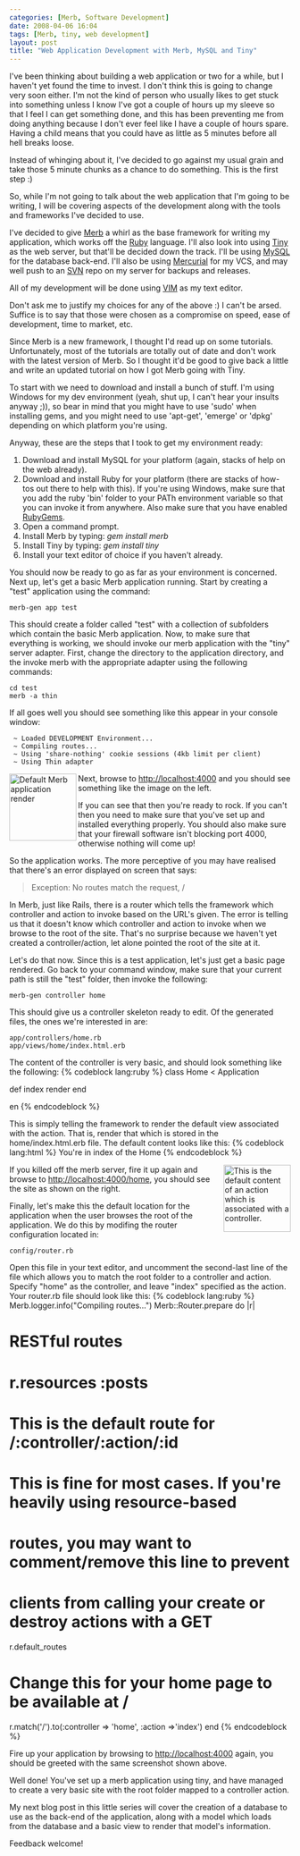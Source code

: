 ```yaml
---
categories: [Merb, Software Development]
date: 2008-04-06 16:04
tags: [Merb, tiny, web development]
layout: post
title: "Web Application Development with Merb, MySQL and Tiny"
---
```

I've been thinking about building a web application or two for a while, but I haven't yet found the time to invest. I don't think this is going to change very soon either. I'm not the kind of person who usually likes to get stuck into something unless I know I've got a couple of hours up my sleeve so that I feel I can get something done, and this has been preventing me from doing anything because I don't ever feel like I have a couple of hours spare. Having a child means that you could have as little as 5 minutes before all hell breaks loose.

Instead of whinging about it, I've decided to go against my usual grain and take those 5 minute chunks as a chance to do something. This is the first step :)

<!--more-->

So, while I'm not going to talk about the web application that I'm going to be writing, I will be covering aspects of the development along with the tools and frameworks I've decided to use.

I've decided to give <a href="http://merbivore.com/" title="Merb">Merb</a> a whirl as the base framework for writing my application, which works off the <a href="http://www.ruby-lang.org/" title="Ruby">Ruby</a> language. I'll also look into using <a href="http://code.macournoyer.com/thin/" title="Tiny - Yet another web server">Tiny</a> as the web server, but that'll be decided down the track. I'll be using <a href="http://www.mysql.com/" title="MySQL">MySQL</a> for the database back-end. I'll also be using <a href="http://www.selenic.com/mercurial/" title="Mercurial">Mercurial</a> for my VCS, and may well push to an <a href="http://subversion.tigris.org/" title="Subversion">SVN</a> repo on my server for backups and releases.

All of my development will be done using <a href="http://www.vim.org/" title="VIM">VIM</a> as my text editor.

Don't ask me to justify my choices for any of the above :) I can't be arsed. Suffice is to say that those were chosen as a compromise on speed, ease of development, time to market, etc.

Since Merb is a new framework, I thought I'd read up on some tutorials. Unfortunately, most of the tutorials are totally out of date and don't work with the latest version of Merb. So I thought it'd be good to give back a little and write an updated tutorial on how I got Merb going with Tiny.

To start with we need to download and install a bunch of stuff. I'm using Windows for my dev environment (yeah, shut up, I can't hear your insults anyway ;)), so bear in mind that you might have to use 'sudo' when installing gems, and you might need to use 'apt-get', 'emerge' or 'dpkg' depending on which platform you're using.

Anyway, these are the steps that I took to get my environment ready:
<ol>
<li>Download and install MySQL for your platform (again, stacks of help on the web already).</li>
<li>Download and install Ruby for your platform (there are stacks of how-tos out there to help with this). If you're using Windows, make sure that you add the ruby 'bin' folder to your PATh environment variable so that you can invoke it from anywhere. Also make sure that you have enabled <a href="http://www.rubygems.org/" title="RubyGems">RubyGems</a>.</li>
<li>Open a command prompt.</li>
<li>Install Merb by typing: <em>gem install merb</em></li>
<li>Install Tiny by typing: <em>gem install tiny</em></li>
<li>Install your text editor of choice if you haven't already.</li>
</ol>

You should now be ready to go as far as your environment is concerned. Next up, let's get a basic Merb application running. Start by creating a "test" application using the command:

    merb-gen app test

This should create a folder called "test" with a collection of subfolders which contain the basic Merb application. Now, to make sure that everything is working, we should invoke our merb application with the "tiny" server adapter. First, change the directory to the application directory, and the invoke merb with the appropriate adapter using the following commands:

    cd test
    merb -a thin

If all goes well you should see something like this appear in your console window:

     ~ Loaded DEVELOPMENT Environment...
     ~ Compiling routes...
     ~ Using 'share-nothing' cookie sessions (4kb limit per client)
     ~ Using Thin adapter

<a href="/uploads/2008/04/merb-empty-app.png" rel="lightbox[merb]"><img src="/uploads/2008/04/merb-empty-app.png" alt="Default Merb application render" title="Empty Merb Application" style="float: left; padding-right: 3px; padding-bottom: 3px;" width="120"/></a>Next, browse to <a href="http://localhost:4000">http://localhost:4000</a> and you should see something like the image on the left.

If you can see that then you're ready to rock. If you can't then you need to make sure that you've set up and installed everything properly. You should also make sure that your firewall software isn't blocking port 4000, otherwise nothing will come up!

So the application works. The more perceptive of you may have realised that there's an error displayed on screen that says:<blockquote><p>Exception:
No routes match the request, /</p></blockquote>
In Merb, just like Rails, there is a router which tells the framework which controller and action to invoke based on the URL's given. The error is telling us that it doesn't know which controller and action to invoke when we browse to the root of the site. That's no surprise because we haven't yet created a controller/action, let alone pointed the root of the site at it.

Let's do that now. Since this is a test application, let's just get a basic page rendered. Go back to your command window, make sure that your current path is still the "test" folder, then invoke the following:

    merb-gen controller home

This should give us a controller skeleton ready to edit. Of the generated files, the ones we're interested in are:

    app/controllers/home.rb
    app/views/home/index.html.erb

The content of the controller is very basic, and should look something like the following:
{% codeblock lang:ruby %}
class Home < Application

  def index
    render
  end

en
{% endcodeblock %}

This is simply telling the framework to render the default view associated with the action. That is, render that which is stored in the home/index.html.erb file. The default content looks like this:
{% codeblock lang:html %}
You're in index of the Home
{% endcodeblock %}

<a href="/uploads/2008/04/merb-default-home.png" rel="lightbox[merb]"><img src="/uploads/2008/04/merb-default-home.png" alt="This is the default content of an action which is associated with a controller." title="Default Merb index action render" width="120" style="float: right; padding-left: 3px; padding-bottom: 3px" /></a>If you killed off the merb server, fire it up again and browse to <a href="http://localhost:4000/home">http://localhost:4000/home</a>, you should see the site as shown on the right.

Finally, let's make this the default location for the application when the user browses the root of the application. We do this by modifing the router configuration located in:

    config/router.rb

Open this file in your text editor, and uncomment the second-last line of the file which allows you to match the root folder to a controller and action. Specify "home" as the controller, and leave "index" specified as the action. Your router.rb file should look like this:
{% codeblock lang:ruby %}
Merb.logger.info("Compiling routes...")
Merb::Router.prepare do |r|
  # RESTful routes
  # r.resources :posts

  # This is the default route for /:controller/:action/:id
  # This is fine for most cases.  If you're heavily using resource-based
  # routes, you may want to comment/remove this line to prevent
  # clients from calling your create or destroy actions with a GET
  r.default_routes

  # Change this for your home page to be available at /
  r.match('/').to(:controller => 'home', :action =>'index')
end
{% endcodeblock %}

Fire up your application by browsing to <a href="http://localhost:4000">http://localhost:4000</a> again, you should be greeted with the same screenshot shown above.

Well done! You've set up a merb application using tiny, and have managed to create a very basic site with the root folder mapped to a controller action.

My next blog post in this little series will cover the creation of a database to use as the back-end of the application, along with a model which loads from the database and a basic view to render that model's information.

Feedback welcome!
